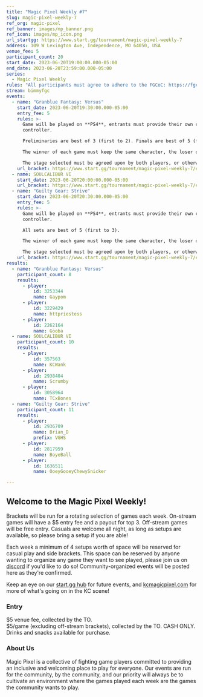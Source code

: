 ```yaml
---
title: "Magic Pixel Weekly #7"
slug: magic-pixel-weekly-7
ref_org: magic-pixel
ref_banner: images/mp_banner.png
ref_icon: images/mp_icon.png
url_startgg: https://www.start.gg/tournament/magic-pixel-weekly-7
address: 109 W Lexington Ave, Independence, MO 64050, USA
venue_fee: 5
participant_count: 20
start_date: 2023-06-20T19:00:00.000-05:00
end_date: 2023-06-20T23:59:00.000-05:00
series:
  - Magic Pixel Weekly
rules: "All participants must agree to adhere to the FGCoC: https://fgcoc.com/"
stream: bimmyfgc
events:
  - name: "Granblue Fantasy: Versus"
    start_date: 2023-06-20T19:30:00.000-05:00
    entry_fee: 5
    rules: >-
      Game will be played on **PS4**, entrants must provide their own compatible
      controller.  

      Preliminaries are best of 3 (first to 2). Finals are best of 5 (first to 3).  

      The winner of each game must keep the same character, the loser of that game may switch characters.  

      The stage selected must be agreed upon by both players, or otherwise selected at random.
    url_bracket: https://www.start.gg/tournament/magic-pixel-weekly-7/events/granblue-fantasy-versus/brackets/1383129/2101578
  - name: SOULCALIBUR VI
    start_date: 2023-06-20T20:00:00.000-05:00
    url_bracket: https://www.start.gg/tournament/magic-pixel-weekly-7/events/scvi-double-elimination/brackets/1383131/2101580
  - name: "Guilty Gear: Strive"
    start_date: 2023-06-20T20:30:00.000-05:00
    entry_fee: 5
    rules: >-
      Game will be played on **PS4**, entrants must provide their own compatible
      controller.  

      All sets are best of 5 (first to 3).  

      The winner of each game must keep the same character, the loser of that game may switch characters.  

      The stage selected must be agreed upon by both players, or otherwise selected at random.
    url_bracket: https://www.start.gg/tournament/magic-pixel-weekly-7/events/strive/brackets/1383127/2101576
results:
  - name: "Granblue Fantasy: Versus"
    participant_count: 8
    results:
      - player:
          id: 3253344
          name: Gaypom
      - player:
          id: 3229429
          name: httpriestess
      - player:
          id: 2262164
          name: Gooba
  - name: SOULCALIBUR VI
    participant_count: 10
    results:
      - player:
          id: 357563
          name: KCWank
      - player:
          id: 2938404
          name: Scrumby
      - player:
          id: 3058964
          name: TCxBones
  - name: "Guilty Gear: Strive"
    participant_count: 11
    results:
      - player:
          id: 2936709
          name: Brian_D
          prefix: VGHS
      - player:
          id: 2817959
          name: BoyeBall
      - player:
          id: 1636511
          name: OoeyGooeyChewySnicker

---
```


## Welcome to the Magic Pixel Weekly! 

Brackets will be run for a rotating selection of games each week. On-stream games will have a $5 entry fee and a payout for top 3. Off-stream games will be free entry. Casuals are welcome all night, as long as setups are available, so please bring a setup if you are able!

Each week a minimum of 4 setups worth of space will be reserved for casual play and side brackets. This space can be reserved by anyone wanting to organize any game they want to see played, please join us on [discord](https://discord.gg/jkmn6CVrrQ) if you'd like to do so! Community-organized events will be posted here as they're confirmed.

Keep an eye on our [start.gg hub](https://www.start.gg/hub/magic-pixel) for future events, and [kcmagicpixel.com](https://kcmagicpixel.com) for more of what's going on in the KC scene!

### Entry

$5 venue fee, collected by the TO.  
$5/game (excluding off-stream brackets), collected by the TO. CASH ONLY.  
Drinks and snacks available for purchase.

### About Us

Magic Pixel is a collective of fighting game players committed to providing an inclusive and welcoming place to play for everyone. Our events are run for the community, by the community, and our priority will always be to cultivate an environment where the games played each week are the games the community wants to play.
  